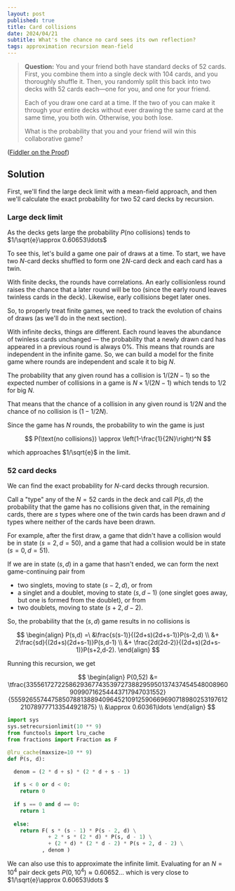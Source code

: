 ```yaml
---
layout: post
published: true
title: Card collisions
date: 2024/04/21
subtitle: What's the chance no card sees its own reflection?
tags: approximation recursion mean-field
---
```


>**Question:** You and your friend both have standard decks of $52$ cards. First, you combine them into a single deck with $104$ cards, and you thoroughly shuffle it. Then, you randomly split this back into two decks with $52$ cards each—one for you, and one for your friend.
>
>Each of you draw one card at a time. If the two of you can make it through your entire decks without ever drawing the same card at the same time, you both win. Otherwise, you both lose.
>
>What is the probability that you and your friend will win this collaborative game?


<!--more-->

([Fiddler on the Proof](https://thefiddler.substack.com/p/can-you-win-the-collaborative-card))

## Solution

First, we'll find the large deck limit with a mean-field approach, and then we'll calculate the exact probability for two $52$ card decks by recursion.

### Large deck limit

As the decks gets large the probability $P(\text{no collisions})$ tends to $1/\sqrt{e}\approx 0.60653\ldots$

To see this, let's build a game one pair of draws at a time. To start, we have two $N$-card decks shuffled to form one $2N$-card deck and each card has a twin. 

With finite decks, the rounds have correlations. An early collisionless round raises the chance that a later round will be too (since the early round leaves twinless cards in the deck). Likewise, early collisions beget later ones.

So, to properly treat finite games, we need to track the evolution of chains of draws (as we'll do in the next section).

With infinite decks, things are different. Each round leaves the abundance of twinless cards unchanged — the probability that a newly drawn card has appeared in a previous round is always $0\%.$ This means that rounds are independent in the infinite game. So, we can build a model for the finite game where rounds are independent and scale it to big $N.$

The probability that any given round has a collision is $1/(2N-1)$ so the expected number of collisions in a game is $N\times1/(2N-1)$ which tends to $1/2$ for big $N$. 

That means that the chance of a collision in any given round is $1/2N$ and the chance of no collision is $(1-1/2N).$

Since the game has $N$ rounds, the probability to win the game is just

$$ P(\text{no collisions}) \approx \left(1-\frac{1}{2N}\right)^N $$

which approaches $1/\sqrt{e}$ in the limit.

### $52$ card decks

We can find the exact probability for $N$-card decks through recursion. 

Call a "type" any of the $N=52$ cards in the deck and call $P(s,d)$ the probability that the game has no collisions given that, in the remaining cards, there are $s$ types where one of the twin cards has been drawn and $d$ types where neither of the cards have been drawn.

For example, after the first draw, a game that didn't have a collision would be in state $(s=2,d=50),$ and a game that had a collision would be in state $(s=0,d=51).$

If we are in state $(s,d)$ in a game that hasn't ended, we can form the next game-continuing pair from

- two singlets, moving to state $(s-2, d),$ or from
- a singlet and a doublet, moving to state $(s, d-1)$ (one singlet goes away, but one is formed from the doublet), or from
- two doublets, moving to state $(s+2, d-2).$

So, the probability that the $(s,d)$ game results in no collisions is 

$$ 
    \begin{align}
        P(s,d) =\ &\frac{s(s-1)}{(2d+s)(2d+s-1)}P(s-2,d) \\
                &+ 2\frac{sd}{(2d+s)(2d+s-1)}P(s,d-1) \\
                &+ \frac{2d(2d-2)}{(2d+s)(2d+s-1)}P(s+2,d-2). 
    \end{align}
$$

Running this recursion, we get 

$$ \begin{align}
    P(0,52) &= \tfrac{335561727225862936774353972738829595013743745454800896090990716254443717947031552}{555926557447585078813889409645210912590669690718980253197612210789777133544921875} \\
    &\approx 0.60361\ldots 
  \end{align} 
$$

```python
import sys
sys.setrecursionlimit(10 ** 9)
from functools import lru_cache
from fractions import Fraction as F

@lru_cache(maxsize=10 ** 9)
def P(s, d):

  denom = (2 * d + s) * (2 * d + s - 1)
  
  if s < 0 or d < 0:
    return 0
  
  if s == 0 and d == 0:
    return 1
  
  else:
    return F( s * (s - 1) * P(s - 2, d) \
             + 2 * s * (2 * d) * P(s, d - 1) \
             + (2 * d) * (2 * d - 2) * P(s + 2, d - 2) \
           , denom )
```


We can also use this to approximate the infinite limit. Evaluating for an $N=10^4$ pair deck gets $P(0, 10^4) \approx 0.60652\ldots$ which is very close to $1/\sqrt{e}\approx 0.60653\ldots $



<br>


